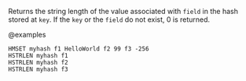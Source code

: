 Returns the string length of the value associated with `field` in the hash stored at `key`. If the `key` or the `field` do not exist, 0 is returned.

@examples

```cli
HMSET myhash f1 HelloWorld f2 99 f3 -256
HSTRLEN myhash f1
HSTRLEN myhash f2
HSTRLEN myhash f3
```

